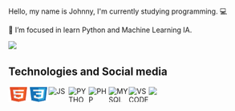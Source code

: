   Hello, my name is Johnny, I'm currently studying programming. 💻

 🐍 I’m focused in learn Python and Machine Learning IA.

<div align="left">
  <a href="https://github.com/Jhow189">
    <img height="" width:"220em" src="https://github-readme-stats.vercel.app/api/top-langs/?username=Jhow19&layout=compact&langs_count=12&theme=tokyonight&exclude_repo=pandas-notebook,proconsult-mvc,netflix-data" />
  </a>
</div>

## Technologies and Social media
  <div align="left" valign="top">
    <img align="left" alt="HTML" height="30" width="40" src="https://raw.githubusercontent.com/devicons/devicon/master/icons/html5/html5-original.svg" />
    <img align="left" alt="CSS" height="30" width="40" src="https://raw.githubusercontent.com/devicons/devicon/master/icons/css3/css3-original.svg" />
    <img align="left" alt="JS" height="30" width="40" src="https://cdn.jsdelivr.net/gh/devicons/devicon/icons/javascript/javascript-original.svg" />
    <img align="left" alt="PYTHON" height="30" width="40" src="https://cdn.jsdelivr.net/gh/devicons/devicon/icons/python/python-original.svg" />
    <img align="left" alt="PHP" height="40" width="40" src="https://cdn.jsdelivr.net/gh/devicons/devicon/icons/php/php-original.svg" />
    <img align="left" alt="MYSQL" height="30" width="40" src="https://cdn.jsdelivr.net/gh/devicons/devicon/icons/mysql/mysql-original.svg" />
    <img align="left" alt="VSCODE" height="30" width="40" src="https://cdn.jsdelivr.net/gh/devicons/devicon/icons/vscode/vscode-original.svg" />
  </div>


<div align="left">
  <a href="https://www.linkedin.com/in/johnny-alves-b64674161/?original_referer=" target="_blank">
    <img src="https://img.shields.io/badge/-LinkedIn-%230077B5?style=for-the-badge&logo=linkedin&logoColor=white" target="_blank" />
  </a> 
</div>
